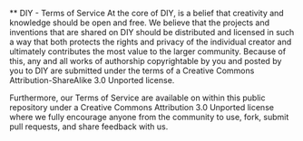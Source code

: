 ** DIY - Terms of Service
At the core of DIY, is a belief that creativity and knowledge should be open and free. We believe that the projects and inventions that are shared on DIY should be distributed and licensed in such a way that both protects the rights and privacy of the individual creator and ultimately contributes the most value to the larger community. Because of this, any and all works of authorship copyrightable by you and posted by you to DIY are submitted under the terms of a Creative Commons Attribution-ShareAlike 3.0 Unported license.

Furthermore, our Terms of Service are available on within this public repository under a Creative Commons Attribution 3.0 Unported license where we fully encourage anyone from the community to use, fork, submit pull requests, and share feedback with us.